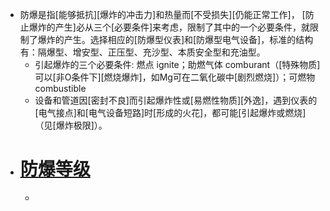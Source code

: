 - 防爆是指[能够抵抗][爆炸的冲击力]和热量而[不受损失][仍能正常工作]， [防止爆炸的产生]必从三个[必要条件]来考虑，限制了其中的一个必要条件，就限制了爆炸的产生。选择相应的[防爆型仪表]和[防爆型电气设备]，标准的结构有：隔爆型、增安型、正压型、充沙型、本质安全型和充油型。
    - 引起爆炸的三个必要条件: 燃点 ignite；助燃气体 comburant（[特殊物质]可以[非O条件下][燃烧爆炸]，如Mg可在二氧化碳中[剧烈燃烧]）；可燃物 combustible
    - 设备和管道因[密封不良]而引起爆炸性或[易燃性物质][外逸]，遇到仪表的[电气接点]和[电气设备短路]时[形成的火花]，都可能[引起爆炸或燃烧]（见[爆炸极限]）。
- # [防爆等级](https://baike.baidu.com/item/%E9%98%B2%E7%88%86%E7%AD%89%E7%BA%A7/1537737)
    - 
